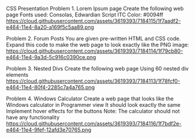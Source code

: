 CSS Presentation
Problem 1. Lorem Ipsum page
Create the following web page
Fonts used: Consolas, Edwardian Script ITC
Color: #0094ff
https://cloud.githubusercontent.com/assets/3619393/7184115/1f7aadf2-e464-11e4-8a20-a169f5c5aa89.png

Problem 2. Forum Posts
You are given pre-written HTML and CSS code.
Expand this code to make the web page to look exactly like the PNG image:
https://cloud.githubusercontent.com/assets/3619393/7184114/1f79cb80-e464-11e4-9a3d-5c916c0390ce.png

Problem 3. Nested Divs
Create the following web page
Using 60 nested div elements
https://cloud.githubusercontent.com/assets/3619393/7184113/1f78fcf0-e464-11e4-80f4-2285c7a4a765.png

Problem 4. Windows Calculator
Create a web page that looks like the Windows calculator in Programmer view
It should look exactly the same
Implement hover effects for the buttons
Note: The calculator should not have any functionality
https://cloud.githubusercontent.com/assets/3619393/7184116/1f7bdf2e-e464-11e4-9fef-12afd3e70765.png
